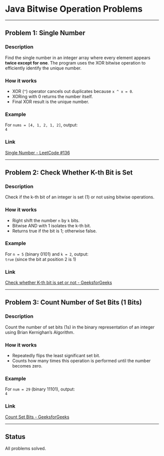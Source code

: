 # Java Bitwise Operation Problems

---

## Problem 1: Single Number

### Description  
Find the single number in an integer array where every element appears **twice except for one**. The program uses the XOR bitwise operation to efficiently identify the unique number.

### How it works  
- XOR (`^`) operator cancels out duplicates because `x ^ x = 0`.
- XORing with 0 returns the number itself.
- Final XOR result is the unique number.

### Example  
For `nums = [4, 1, 2, 1, 2]`, output:  
`4`

### Link  
[Single Number - LeetCode #136](https://leetcode.com/problems/single-number/)

---

## Problem 2: Check Whether K-th Bit is Set

### Description  
Check if the k-th bit of an integer is set (1) or not using bitwise operations.

### How it works  
- Right shift the number `n` by `k` bits.
- Bitwise AND with 1 isolates the k-th bit.
- Returns true if the bit is 1; otherwise false.

### Example  
For `n = 5` (binary 0101) and `k = 2`, output:  
`true` (since the bit at position 2 is 1)

### Link  
[Check whether K-th bit is set or not - GeeksforGeeks](https://www.geeksforgeeks.org/problems/check-whether-k-th-bit-is-set-or-not-1587115620/1)

---

## Problem 3: Count Number of Set Bits (1 Bits)

### Description  
Count the number of set bits (1s) in the binary representation of an integer using Brian Kernighan’s Algorithm.

### How it works  
- Repeatedly flips the least significant set bit.
- Counts how many times this operation is performed until the number becomes zero.

### Example  
For `num = 29` (binary 11101), output:  
`4`

### Link  
[Count Set Bits - GeeksforGeeks](https://www.geeksforgeeks.org/problems/set-bits0143/1)

---

## Status  
All problems solved.
